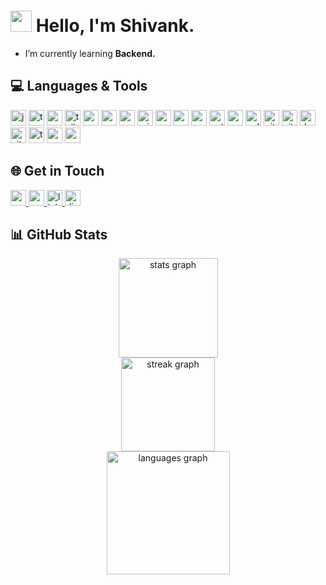 # <img src="https://media.giphy.com/media/hvRJCLFzcasrR4ia7z/giphy.gif" width="34px"> Hello, I'm Shivank.

- I’m currently learning **Backend.**

## 💻 Languages & Tools

<div>

  <img src="https://img.shields.io/badge/JavaScript-F7DF1E?logo=javascript&logoColor=black&style=for-the-badge" height="25" alt="javascript logo"  />
  <img src="https://img.shields.io/badge/TypeScript-3178C6?logo=typescript&logoColor=white&style=for-the-badge" height="25" alt="typescript logo"  />
  <img src="https://img.shields.io/badge/React-61DAFB?logo=react&logoColor=black&style=for-the-badge" height="25" alt="react logo"  />
  <img src="https://img.shields.io/badge/Tailwind CSS-06B6D4?logo=tailwindcss&logoColor=black&style=for-the-badge" height="25" alt="tailwindcss logo"  />
  <img src="https://img.shields.io/badge/MongoDB-47A248?logo=mongodb&logoColor=white&style=for-the-badge" height="25" alt="mongodb logo"  />
  <img src="https://img.shields.io/badge/PostgreSQL-4169E1?logo=postgresql&logoColor=white&style=for-the-badge" height="25" alt="postgresql logo" />
  <img src="https://img.shields.io/badge/Redis-DC382D?logo=redis&logoColor=white&style=for-the-badge" height="25" alt="redis logo"/>
  <img src="https://img.shields.io/badge/Prisma-2D3748?logo=prisma&logoColor=white&style=for-the-badge" height="25" alt="prisma logo" />
  <img src="https://img.shields.io/badge/Express.JS-000000?logo=express&logoColor=white&style=for-the-badge" height="25" alt="express logo"  />
  <img src="https://img.shields.io/badge/Node.js-339933?logo=nodedotjs&logoColor=white&style=for-the-badge" height="25" alt="nodejs logo"  />
  <img src="https://img.shields.io/badge/Next.js-000000?logo=nextdotjs&logoColor=white&style=for-the-badge" height="25" alt="nextjs logo"  />
  <img src="https://img.shields.io/badge/Python-3776AB?logo=python&logoColor=white&style=for-the-badge" height="25" alt="python logo"  />
  <img src="https://img.shields.io/badge/C-394aab?logo=c&logoColor=black&style=for-the-badge" height="25" alt="c logo"  />
  <img src="https://img.shields.io/badge/C++-00599C?logo=cplusplus&logoColor=white&style=for-the-badge" height="25" alt="cplusplus logo"  />
  <img src="https://img.shields.io/badge/Git-F05032?logo=git&logoColor=white&style=for-the-badge" height="25" alt="git logo"  />
  <img src="https://img.shields.io/badge/GitHub%20Actions-000000?logo=githubactions&logoColor=white&style=for-the-badge" height="25" alt="github action logo"  />
  <img src="https://img.shields.io/badge/Docker-2496ED?logo=docker&logoColor=white&style=for-the-badge" height="25" alt="docker logo"  />
  <img src="https://img.shields.io/badge/Vite-646CFF?logo=vite&logoColor=white&style=for-the-badge" height="25" alt="vite logo"  />
  <img src="https://img.shields.io/badge/Turborepo-000000?logo=turborepo&style=for-the-badge" height="25" alt="turborepo logo" />
  <img src="https://img.shields.io/badge/Postman-FF6C37?style=for-the-badge&logo=postman&logoColor=white" height="25" alt="postman logo"  />
  <img src="https://img.shields.io/badge/Visual Studio Code-007ACC?logo=visualstudiocode&logoColor=white&style=for-the-badge" height="25" alt="vscode logo"  />
</div>

## 🌐 Get in Touch

<div>
  <a href="mailto:shivankpandey113@gmail.com" target="_blank">
    <img src="https://img.shields.io/badge/Gmail-D14836?style=for-the-badge&logo=gmail&logoColor=white" height="25" alt="gmail logo" />
  </a>
  <a href="https://twitter.com/sh1v4nk" target="_blank">
    <img src="https://img.shields.io/badge/X-000000?style=for-the-badge&logo=x&logoColor=white" height="25" alt="x logo" />
  </a>
  <a href="https://www.linkedin.com/in/sh1v4nk/" target="_blank">
    <img src="https://img.shields.io/badge/LinkedIn-0077B5?style=for-the-badge&logo=linkedin&logoColor=white" height="25" alt="linkedin logo" />
  </a>
  <a href="https://discord.com/users/571299781096505344" target="_blank">
    <img src="https://img.shields.io/badge/Discord-7289DA?style=for-the-badge&logo=discord&logoColor=white" height="25" alt="discord logo" />
  </a>
</div>


## 📊 GitHub Stats

<div align="center">
  <img src="https://github-readme-stats.vercel.app/api?username=Sh1v4nk&hide_title=false&hide_rank=false&show_icons=true&include_all_commits=true&count_private=true&disable_animations=false&theme=react&locale=en&hide_border=true&order=1" height="159" alt="stats graph" /> <br>
  <img src="https://streak-stats.demolab.com?user=Sh1v4nk&locale=en&mode=daily&theme=react&hide_border=true&border_radius=5&order=3" height="150" alt="streak graph" /> <br>
  <img src="https://github-readme-stats.vercel.app/api/top-langs?username=Sh1v4nk&locale=en&hide_title=false&layout=compact&card_width=320&langs_count=6&theme=react&hide_border=true&order=2&exclude_repo=NikeClone-Tailwind" height="197" alt="languages graph"  />
</div>
